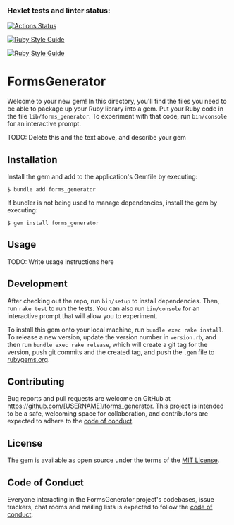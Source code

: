 ### Hexlet tests and linter status:
[![Actions Status](https://github.com/ragmay/rails-project-63/workflows/hexlet-check/badge.svg)](https://github.com/ragmay/rails-project-63/actions)

[![Ruby Style Guide](https://img.shields.io/badge/code_style-rubocop-brightgreen.svg)](https://github.com/rubocop/rubocop)

[![Ruby Style Guide](https://img.shields.io/badge/code_style-community-brightgreen.svg)](https://rubystyle.guide)

# FormsGenerator

Welcome to your new gem! In this directory, you'll find the files you need to be able to package up your Ruby library into a gem. Put your Ruby code in the file `lib/forms_generator`. To experiment with that code, run `bin/console` for an interactive prompt.

TODO: Delete this and the text above, and describe your gem

## Installation

Install the gem and add to the application's Gemfile by executing:

    $ bundle add forms_generator

If bundler is not being used to manage dependencies, install the gem by executing:

    $ gem install forms_generator

## Usage

TODO: Write usage instructions here

## Development

After checking out the repo, run `bin/setup` to install dependencies. Then, run `rake test` to run the tests. You can also run `bin/console` for an interactive prompt that will allow you to experiment.

To install this gem onto your local machine, run `bundle exec rake install`. To release a new version, update the version number in `version.rb`, and then run `bundle exec rake release`, which will create a git tag for the version, push git commits and the created tag, and push the `.gem` file to [rubygems.org](https://rubygems.org).

## Contributing

Bug reports and pull requests are welcome on GitHub at https://github.com/[USERNAME]/forms_generator. This project is intended to be a safe, welcoming space for collaboration, and contributors are expected to adhere to the [code of conduct](https://github.com/[USERNAME]/forms_generator/blob/master/CODE_OF_CONDUCT.md).

## License

The gem is available as open source under the terms of the [MIT License](https://opensource.org/licenses/MIT).

## Code of Conduct

Everyone interacting in the FormsGenerator project's codebases, issue trackers, chat rooms and mailing lists is expected to follow the [code of conduct](https://github.com/[USERNAME]/forms_generator/blob/master/CODE_OF_CONDUCT.md).
